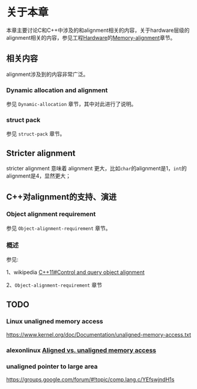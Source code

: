 # 关于本章

本章主要讨论C和C++中涉及的和alignment相关的内容，关于hardware层级的alignment相关的内容，参见工程[Hardware](https://dengking.github.io/Hardware/)的[Memory-alignment](https://dengking.github.io/Hardware/CPU/Memory-access/Memory-alignment/)章节。

## 相关内容

alignment涉及到的内容非常广泛。

### Dynamic allocation and alignment

参见 `Dynamic-allocation` 章节，其中对此进行了说明。

### struct pack

参见 `struct-pack` 章节。



## Stricter alignment  

stricter alignment  意味着 alignment  更大，比如`char`的alignment是1，`int`的alignment是4，显然更大；



## C++对alignment的支持、演进

### Object alignment requirement

参见 `Object-alignment-requirement` 章节。

### 概述

参见: 

1、wikipedia [C++11#Control and query object alignment](https://en.wikipedia.org/wiki/C++11#Control_and_query_object_alignment)

2、`Object-alignment-requirement` 章节



## TODO

### Linux unaligned memory access

https://www.kernel.org/doc/Documentation/unaligned-memory-access.txt



### alexonlinux [Aligned vs. unaligned memory access](http://www.alexonlinux.com/aligned-vs-unaligned-memory-access)



### unaligned pointer to large area

https://groups.google.com/forum/#!topic/comp.lang.c/YEfswjndH1s

